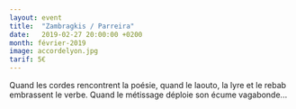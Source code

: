 ```yaml
---
layout: event
title:  "Zambragkis / Parreira"
date:   2019-02-27 20:00:00 +0200
month: février-2019
image: accordelyon.jpg
tarif: 5€
---
```


Quand les cordes rencontrent la poésie, quand le laouto, la lyre et le rebab embrassent le verbe. Quand le métissage déploie son écume vagabonde...
